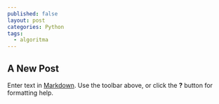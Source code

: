 ```yaml
---
published: false
layout: post
categories: Python
tags:
  - algoritma
---
```

## A New Post

Enter text in [Markdown](http://daringfireball.net/projects/markdown/). Use the toolbar above, or click the **?** button for formatting help.
